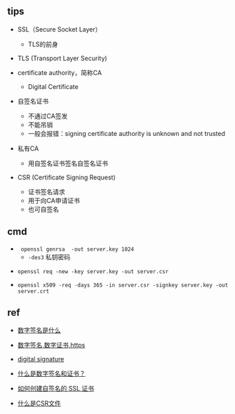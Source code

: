 ## tips

+ SSL（Secure Socket Layer）
    + TLS的前身
+ TLS (Transport Layer Security)

+ certificate authority，简称CA
    + Digital Certificate

+ 自签名证书
    + 不通过CA签发
    + 不能吊销
    + 一般会报错：signing certificate authority is unknown and not trusted

+ 私有CA
    + 用自签名证书签名自签名证书

+ CSR (Certificate Signing Request)
    + 证书签名请求
    + 用于向CA申请证书
    + 也可自签名

##  cmd
<!-- 生成私钥 -->
<!-- 需要删除 Passphrase -->
+ ` openssl genrsa  -out server.key 1024`
    + `-des3` 私钥密码
<!-- 生成CSR -->
+ `openssl req -new -key server.key -out server.csr`
<!-- 自签名CSR -->
+ `openssl x509 -req -days 365 -in server.csr -signkey server.key -out server.crt`

## ref
<!-- 数字签名 -->
+ [数字签名是什么](http://www.ruanyifeng.com/blog/2011/08/what_is_a_digital_signature.html)
+ [数字签名,数字证书,https](http://www.ruanyifeng.com/blog/2011/08/what_is_a_digital_signature.html)
+ [digital signature](http://www.youdzone.com/signature.html)
+ [什么是数字签名和证书？](https://www.jianshu.com/p/9db57e761255)

+ [如何创建自签名的 SSL 证书](https://www.jianshu.com/p/e5f46dcf4664)
+ [什么是CSR文件](https://www.jianshu.com/p/66d84ca65f41)